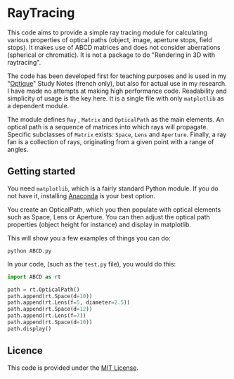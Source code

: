 # RayTracing
This code aims to provide a simple ray tracing module for calculating various properties of optical paths (object, image, aperture stops, field stops).  It makes use of ABCD matrices and does not consider aberrations (spherical or chromatic). It is not a package to do "Rendering in 3D with raytracing".  

The code has been developed first for teaching purposes and is used in my "[Optique](https://itunes.apple.com/ca/book/optique/id949326768?mt=11)" Study Notes (french only), but also for actual use in my research. I have made no attempts at making high performance code.  Readability and simplicity of usage is the key here. It is a single file with only `matplotlib` as a dependent module.

The module defines `Ray` ,  `Matrix` and `OpticalPath` as the main elements.  An optical path is a sequence of matrices into which rays will propagate. Specific subclasses of `Matrix` exists: `Space`, `Lens` and `Aperture`. Finally, a ray fan is a collection of rays, originating from a given point with a range of angles.

## Getting started
You need `matplotlib`, which is a fairly standard Python module. If you do not have it,  installing [Anaconda](https://www.anaconda.com/download/) is your best option.

You create an OpticalPath, which you then populate with optical elements such as Space, Lens or Aperture. You can then adjust the optical path properties (object height for instance) and display in matplotlib.

This will show you a few examples of things you can do:

```shell
python ABCD.py
```

In your code, (such as the `test.py` file), you would do this:

```python
import ABCD as rt

path = rt.OpticalPath()
path.append(rt.Space(d=10))
path.append(rt.Lens(f=5, diameter=2.5))
path.append(rt.Space(d=12))
path.append(rt.Lens(f=7))
path.append(rt.Space(d=10))
path.display()
```

## Licence

This code is provided under the [MIT License](./LICENSE).